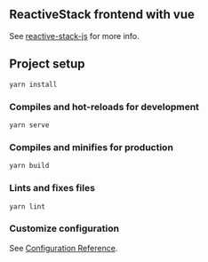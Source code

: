 ## ReactiveStack frontend with vue

See [reactive-stack-js](https://github.com/reactive-stack-js) for more info.

## Project setup
```shellsession
yarn install
```

### Compiles and hot-reloads for development
```shellsession
yarn serve
```

### Compiles and minifies for production
```shellsession
yarn build
```

### Lints and fixes files
```shellsession
yarn lint
```

### Customize configuration
See [Configuration Reference](https://cli.vuejs.org/config/).
